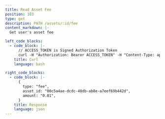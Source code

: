 ```yaml
---
title: Read Asset Fee
position: 183
type: get
description: PATH /assets/:id/fee
content_markdown: |-
  Get user's asset fee

left_code_blocks:
  - code_block: |-
      // ACCESS_TOKEN is Signed Authorization Token
      curl -H "Authorization: Bearer ACCESS_TOKEN" -H "Content-Type: application/json" https://api.mixin.one/assets/00c5a4ae-dcdc-48db-ab8e-a7eef69b442d/fee
    title: Curl
    language: bash

right_code_blocks:
  - code_block: |-
      {
        type: "fee",
        asset_id: "00c5a4ae-dcdc-48db-ab8e-a7eef69b442d",
        amount: "0.01",
      }
    title: Response
    language: json
---
```

